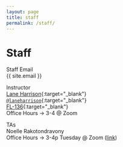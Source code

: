 ```yaml
---
layout: page
title: staff
permalink: /staff/
---
```


# Staff
Staff Email  
{{ site.email }}

Instructor  
[Lane Harrison](http://web.cs.wpi.edu/~ltharrison/){:target="_blank"}  
[`@laneharrison`](http://twitter.com/laneharrison/){:target="_blank"}  
[FL-136](http://myatlascms.com/map/?id=609&mrkIid=105239){:target="_blank"}  
Office Hours -> 3-4 @ Zoom

TAs   
Noelle Rakotondravony  
Office Hours -> 3-4p Tuesday @ Zoom ([link](https://wpi.zoom.us/j/92174869463))


